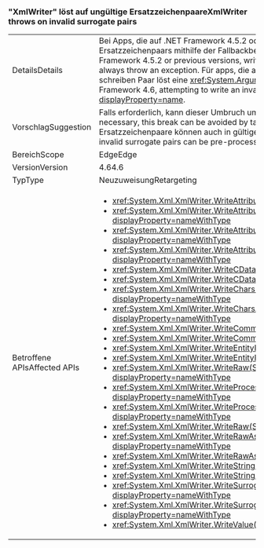 ### <a name="xmlwriter-throws-on-invalid-surrogate-pairs"></a><span data-ttu-id="9a199-101">"XmlWriter" löst auf ungültige Ersatzzeichenpaare</span><span class="sxs-lookup"><span data-stu-id="9a199-101">XmlWriter throws on invalid surrogate pairs</span></span>

|   |   |
|---|---|
|<span data-ttu-id="9a199-102">Details</span><span class="sxs-lookup"><span data-stu-id="9a199-102">Details</span></span>|<span data-ttu-id="9a199-103">Bei Apps, die auf .NET Framework 4.5.2 oder niedrigere Versionen abzielen, löst das Schreiben eines ungültigen Ersatzzeichenpaars mithilfe der Fallbackbehandlung nicht immer eine Ausnahme aus.</span><span class="sxs-lookup"><span data-stu-id="9a199-103">For apps that target the .NET Framework 4.5.2 or previous versions, writing an invalid surrogate pair using exception fallback handling does not always throw an exception.</span></span> <span data-ttu-id="9a199-104">Für apps, die auf .NET Framework 4.6 abzielen, versuchen, ein ungültiges Ersatzzeichen schreiben Paar löst eine <xref:System.ArgumentException?displayProperty=name>.</span><span class="sxs-lookup"><span data-stu-id="9a199-104">For apps that target the .NET Framework 4.6, attempting to write an invalid surrogate pair throws an <xref:System.ArgumentException?displayProperty=name>.</span></span>|
|<span data-ttu-id="9a199-105">Vorschlag</span><span class="sxs-lookup"><span data-stu-id="9a199-105">Suggestion</span></span>|<span data-ttu-id="9a199-106">Falls erforderlich, kann dieser Umbruch umgehenden, indem Sie als Ziel .NET Framework 4.5.2 oder früher sein.</span><span class="sxs-lookup"><span data-stu-id="9a199-106">If necessary, this break can be avoided by targeting the .NET Framework 4.5.2 or earlier.</span></span> <span data-ttu-id="9a199-107">Ungültige Ersatzzeichenpaare können auch in gültigen XML-Code vor dem Schreiben sie vorab verarbeitete sein.</span><span class="sxs-lookup"><span data-stu-id="9a199-107">Alternatively, invalid surrogate pairs can be pre-processed into valid xml prior to writing them.</span></span>|
|<span data-ttu-id="9a199-108">Bereich</span><span class="sxs-lookup"><span data-stu-id="9a199-108">Scope</span></span>|<span data-ttu-id="9a199-109">Edge</span><span class="sxs-lookup"><span data-stu-id="9a199-109">Edge</span></span>|
|<span data-ttu-id="9a199-110">Version</span><span class="sxs-lookup"><span data-stu-id="9a199-110">Version</span></span>|<span data-ttu-id="9a199-111">4.6</span><span class="sxs-lookup"><span data-stu-id="9a199-111">4.6</span></span>|
|<span data-ttu-id="9a199-112">Typ</span><span class="sxs-lookup"><span data-stu-id="9a199-112">Type</span></span>|<span data-ttu-id="9a199-113">Neuzuweisung</span><span class="sxs-lookup"><span data-stu-id="9a199-113">Retargeting</span></span>|
|<span data-ttu-id="9a199-114">Betroffene APIs</span><span class="sxs-lookup"><span data-stu-id="9a199-114">Affected APIs</span></span>|<ul><li><xref:System.Xml.XmlWriter.WriteAttributeString(System.String,System.String)?displayProperty=nameWithType></li><li><xref:System.Xml.XmlWriter.WriteAttributeString(System.String,System.String,System.String)?displayProperty=nameWithType></li><li><xref:System.Xml.XmlWriter.WriteAttributeString(System.String,System.String,System.String,System.String)?displayProperty=nameWithType></li><li><xref:System.Xml.XmlWriter.WriteAttributeStringAsync(System.String,System.String,System.String,System.String)?displayProperty=nameWithType></li><li><xref:System.Xml.XmlWriter.WriteCData(System.String)?displayProperty=nameWithType></li><li><xref:System.Xml.XmlWriter.WriteCDataAsync(System.String)?displayProperty=nameWithType></li><li><xref:System.Xml.XmlWriter.WriteChars(System.Char[],System.Int32,System.Int32)?displayProperty=nameWithType></li><li><xref:System.Xml.XmlWriter.WriteCharsAsync(System.Char[],System.Int32,System.Int32)?displayProperty=nameWithType></li><li><xref:System.Xml.XmlWriter.WriteComment(System.String)?displayProperty=nameWithType></li><li><xref:System.Xml.XmlWriter.WriteCommentAsync(System.String)?displayProperty=nameWithType></li><li><xref:System.Xml.XmlWriter.WriteEntityRef(System.String)?displayProperty=nameWithType></li><li><xref:System.Xml.XmlWriter.WriteEntityRefAsync(System.String)?displayProperty=nameWithType></li><li><xref:System.Xml.XmlWriter.WriteRaw(System.Char[],System.Int32,System.Int32)?displayProperty=nameWithType></li><li><xref:System.Xml.XmlWriter.WriteProcessingInstruction(System.String,System.String)?displayProperty=nameWithType></li><li><xref:System.Xml.XmlWriter.WriteProcessingInstructionAsync(System.String,System.String)?displayProperty=nameWithType></li><li><xref:System.Xml.XmlWriter.WriteRaw(System.String)?displayProperty=nameWithType></li><li><xref:System.Xml.XmlWriter.WriteRawAsync(System.Char[],System.Int32,System.Int32)?displayProperty=nameWithType></li><li><xref:System.Xml.XmlWriter.WriteRawAsync(System.String)?displayProperty=nameWithType></li><li><xref:System.Xml.XmlWriter.WriteString(System.String)?displayProperty=nameWithType></li><li><xref:System.Xml.XmlWriter.WriteStringAsync(System.String)?displayProperty=nameWithType></li><li><xref:System.Xml.XmlWriter.WriteSurrogateCharEntity(System.Char,System.Char)?displayProperty=nameWithType></li><li><xref:System.Xml.XmlWriter.WriteSurrogateCharEntityAsync(System.Char,System.Char)?displayProperty=nameWithType></li><li><xref:System.Xml.XmlWriter.WriteValue(System.String)?displayProperty=nameWithType></li></ul>|

